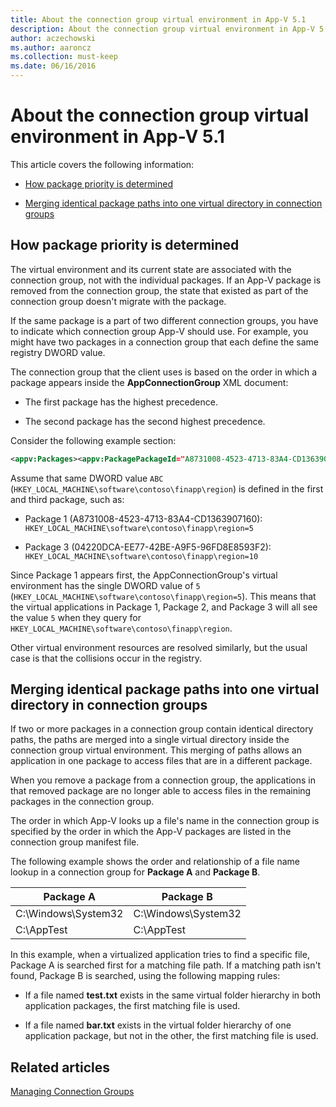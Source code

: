 ```yaml
---
title: About the connection group virtual environment in App-V 5.1
description: About the connection group virtual environment in App-V 5.1.
author: aczechowski
ms.author: aaroncz
ms.collection: must-keep
ms.date: 06/16/2016
---
```


# About the connection group virtual environment in App-V 5.1

This article covers the following information:

-   [How package priority is determined](#bkmk-pkg-priority-deter)

-   [Merging identical package paths into one virtual directory in connection groups](#bkmk-merged-root-ve-exp)

## <a href="" id="bkmk-pkg-priority-deter"></a>How package priority is determined

The virtual environment and its current state are associated with the connection group, not with the individual packages. If an App-V package is removed from the connection group, the state that existed as part of the connection group doesn't migrate with the package.

If the same package is a part of two different connection groups, you have to indicate which connection group App-V should use. For example, you might have two packages in a connection group that each define the same registry DWORD value.

The connection group that the client uses is based on the order in which a package appears inside the **AppConnectionGroup** XML document:

-   The first package has the highest precedence.

-   The second package has the second highest precedence.

Consider the following example section:

```xml
<appv:Packages><appv:PackagePackageId="A8731008-4523-4713-83A4-CD1363907160"VersionId="E889951B-7F30-418B-A69C-B37283BC0DB9"/><appv:PackagePackageId="1DC709C8-309F-4AB4-BD47-F75926D04276"VersionId="01F1943B-C778-40AD-BFAD-AC34A695DF3C"/><appv:PackagePackageId="04220DCA-EE77-42BE-A9F5-96FD8E8593F2"VersionId="E15EFFE9-043D-4C01-BC52-AD2BD1E8BAFA"/></appv:Packages>
```

Assume that same DWORD value `ABC` (`HKEY_LOCAL_MACHINE\software\contoso\finapp\region`) is defined in the first and third package, such as:

-   Package 1 (A8731008-4523-4713-83A4-CD1363907160): `HKEY_LOCAL_MACHINE\software\contoso\finapp\region=5`

-   Package 3 (04220DCA-EE77-42BE-A9F5-96FD8E8593F2): `HKEY_LOCAL_MACHINE\software\contoso\finapp\region=10`

Since Package 1 appears first, the AppConnectionGroup's virtual environment has the single DWORD value of `5` (`HKEY_LOCAL_MACHINE\software\contoso\finapp\region=5`). This means that the virtual applications in Package 1, Package 2, and Package 3 will all see the value `5` when they query for `HKEY_LOCAL_MACHINE\software\contoso\finapp\region`.

Other virtual environment resources are resolved similarly, but the usual case is that the collisions occur in the registry.

## <a href="" id="bkmk-merged-root-ve-exp"></a>Merging identical package paths into one virtual directory in connection groups

If two or more packages in a connection group contain identical directory paths, the paths are merged into a single virtual directory inside the connection group virtual environment. This merging of paths allows an application in one package to access files that are in a different package.

When you remove a package from a connection group, the applications in that removed package are no longer able to access files in the remaining packages in the connection group.

The order in which App-V looks up a file's name in the connection group is specified by the order in which the App-V packages are listed in the connection group manifest file.

The following example shows the order and relationship of a file name lookup in a connection group for **Package A** and **Package B**.

| Package A              | Package B              |
|------------------------|------------------------|
| C:\Windows\System32    | C:\Windows\System32    |
| C:\AppTest             | C:\AppTest             |

In this example, when a virtualized application tries to find a specific file, Package A is searched first for a matching file path. If a matching path isn't found, Package B is searched, using the following mapping rules:

-   If a file named **test.txt** exists in the same virtual folder hierarchy in both application packages, the first matching file is used.

-   If a file named **bar.txt** exists in the virtual folder hierarchy of one application package, but not in the other, the first matching file is used.

## Related articles

[Managing Connection Groups](managing-connection-groups51.md)
